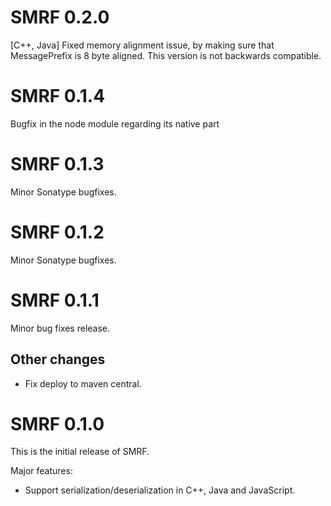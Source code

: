 # SMRF 0.2.0
[C++, Java] Fixed memory alignment issue, by making sure that MessagePrefix is 8 byte aligned.
This version is not backwards compatible.

# SMRF 0.1.4
Bugfix in the node module regarding its native part

# SMRF 0.1.3
Minor Sonatype bugfixes.

# SMRF 0.1.2
Minor Sonatype bugfixes.

# SMRF 0.1.1
Minor bug fixes release.

## Other changes
* Fix deploy to maven central.

# SMRF 0.1.0
This is the initial release of SMRF.

Major features:
* Support serialization/deserialization in C++, Java and JavaScript.
